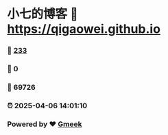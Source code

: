 # 小七的博客 :link: https://qigaowei.github.io 
### :page_facing_up: [233](https://qigaowei.github.io/tag.html) 
### :speech_balloon: 0 
### :hibiscus: 69726 
### :alarm_clock: 2025-04-06 14:01:10 
### Powered by :heart: [Gmeek](https://github.com/Meekdai/Gmeek)
